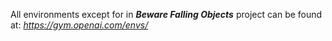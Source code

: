 All environments except for in ***Beware Falling Objects*** project can be found at: *https://gym.openai.com/envs/*

